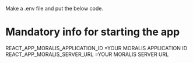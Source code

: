 Make a .env file and put the below code.

# Mandatory info for starting the app
REACT_APP_MORALIS_APPLICATION_ID =YOUR MORALIS APPLICATION ID
REACT_APP_MORALIS_SERVER_URL =YOUR MORALIS SERVER URL
